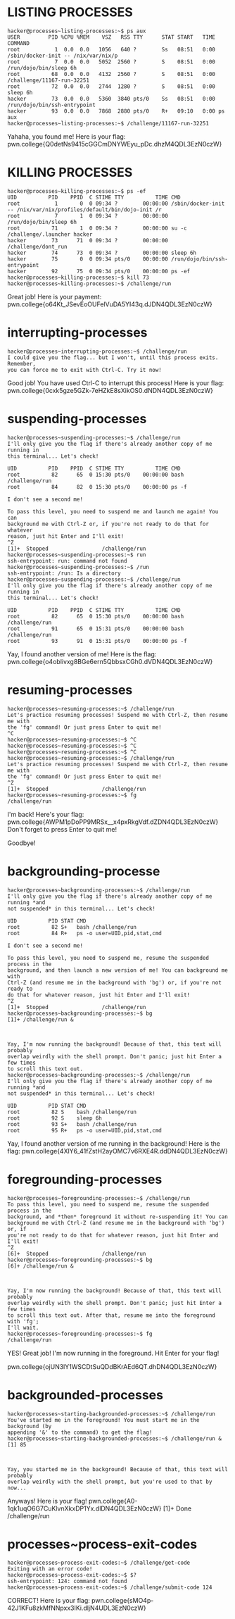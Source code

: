# LISTING PROCESSES
```
hacker@processes~listing-processes:~$ ps aux
USER         PID %CPU %MEM    VSZ   RSS TTY      STAT START   TIME COMMAND
root           1  0.0  0.0   1056   640 ?        Ss   08:51   0:00 /sbin/docker-init -- /nix/var/nix/p
root           7  0.0  0.0   5052  2560 ?        S    08:51   0:00 /run/dojo/bin/sleep 6h
root          68  0.0  0.0   4132  2560 ?        S    08:51   0:00 /challenge/11167-run-32251
root          72  0.0  0.0   2744  1280 ?        S    08:51   0:00 sleep 6h
hacker        73  0.0  0.0   5360  3840 pts/0    Ss   08:51   0:00 /run/dojo/bin/ssh-entrypoint
hacker        93  0.0  0.0   7868  2880 pts/0    R+   09:10   0:00 ps aux
hacker@processes~listing-processes:~$ /challenge/11167-run-32251
```
Yahaha, you found me! Here is your flag:
pwn.college{Q0detNs9415cGGCmDNYWEyu_pDc.dhzM4QDL3EzN0czW}

# KILLING PROCESSES
```
hacker@processes~killing-processes:~$ ps -ef
UID          PID    PPID  C STIME TTY          TIME CMD
root           1       0  0 09:34 ?        00:00:00 /sbin/docker-init -- /nix/var/nix/profiles/default/bin/dojo-init /r
root           7       1  0 09:34 ?        00:00:00 /run/dojo/bin/sleep 6h
root          71       1  0 09:34 ?        00:00:00 su -c /challenge/.launcher hacker
hacker        73      71  0 09:34 ?        00:00:00 /challenge/dont_run
hacker        74      73  0 09:34 ?        00:00:00 sleep 6h
hacker        75       0  0 09:34 pts/0    00:00:00 /run/dojo/bin/ssh-entrypoint
hacker        92      75  0 09:34 pts/0    00:00:00 ps -ef
hacker@processes~killing-processes:~$ kill 73
hacker@processes~killing-processes:~$ /challenge/run
```
Great job! Here is your payment:
pwn.college{o64Kt_JSevEoOUFelVuDA5YI43q.dJDN4QDL3EzN0czW}


# interrupting-processes
```
hacker@processes~interrupting-processes:~$ /challenge/run
I could give you the flag... but I won't, until this process exits. Remember, 
you can force me to exit with Ctrl-C. Try it now!
```
Good job! You have used Ctrl-C to interrupt this process! Here is your flag:
pwn.college{0cxk5gze5GZk-7eHZkE8sXikOS0.dNDN4QDL3EzN0czW}


 # suspending-processes
 ```
hacker@processes~suspending-processes:~$ /challenge/run
I'll only give you the flag if there's already another copy of me running in 
this terminal... Let's check!

UID          PID    PPID  C STIME TTY          TIME CMD
root          82      65  0 15:30 pts/0    00:00:00 bash /challenge/run
root          84      82  0 15:30 pts/0    00:00:00 ps -f

I don't see a second me!

To pass this level, you need to suspend me and launch me again! You can 
background me with Ctrl-Z or, if you're not ready to do that for whatever 
reason, just hit Enter and I'll exit!
^Z
[1]+  Stopped                 /challenge/run
hacker@processes~suspending-processes:~$ run
ssh-entrypoint: run: command not found
hacker@processes~suspending-processes:~$ /run
ssh-entrypoint: /run: Is a directory
hacker@processes~suspending-processes:~$ /challenge/run
I'll only give you the flag if there's already another copy of me running in 
this terminal... Let's check!

UID          PID    PPID  C STIME TTY          TIME CMD
root          82      65  0 15:30 pts/0    00:00:00 bash /challenge/run
root          91      65  0 15:31 pts/0    00:00:00 bash /challenge/run
root          93      91  0 15:31 pts/0    00:00:00 ps -f
```
Yay, I found another version of me! Here is the flag:
pwn.college{o4oblivxg8BGe6ern5QbbsxCGh0.dVDN4QDL3EzN0czW}



# resuming-processes
```
hacker@processes~resuming-processes:~$ /challenge/run
Let's practice resuming processes! Suspend me with Ctrl-Z, then resume me with 
the 'fg' command! Or just press Enter to quit me!
^C
hacker@processes~resuming-processes:~$ ^C
hacker@processes~resuming-processes:~$ ^C
hacker@processes~resuming-processes:~$ ^C
hacker@processes~resuming-processes:~$ /challenge/run
Let's practice resuming processes! Suspend me with Ctrl-Z, then resume me with 
the 'fg' command! Or just press Enter to quit me!
^Z
[1]+  Stopped                 /challenge/run
hacker@processes~resuming-processes:~$ fg
/challenge/run
```
I'm back! Here's your flag:
pwn.college{AWPM1pDoPP9MRSx__x4pxRkgVdf.dZDN4QDL3EzN0czW}
Don't forget to press Enter to quit me!
 
Goodbye!



# backgrounding-processe
```
hacker@processes~backgrounding-processes:~$ /challenge/run
I'll only give you the flag if there's already another copy of me running *and 
not suspended* in this terminal... Let's check!

UID          PID STAT CMD
root          82 S+   bash /challenge/run
root          84 R+   ps -o user=UID,pid,stat,cmd

I don't see a second me!

To pass this level, you need to suspend me, resume the suspended process in the 
background, and then launch a new version of me! You can background me with 
Ctrl-Z (and resume me in the background with 'bg') or, if you're not ready to 
do that for whatever reason, just hit Enter and I'll exit!
^Z
[1]+  Stopped                 /challenge/run
hacker@processes~backgrounding-processes:~$ bg
[1]+ /challenge/run &



Yay, I'm now running the background! Because of that, this text will probably 
overlap weirdly with the shell prompt. Don't panic; just hit Enter a few times 
to scroll this text out.
hacker@processes~backgrounding-processes:~$ /challenge/run
I'll only give you the flag if there's already another copy of me running *and 
not suspended* in this terminal... Let's check!

UID          PID STAT CMD
root          82 S    bash /challenge/run
root          92 S    sleep 6h
root          93 S+   bash /challenge/run
root          95 R+   ps -o user=UID,pid,stat,cmd
```
Yay, I found another version of me running in the background! Here is the flag:
pwn.college{4XlY6_41fZstH2ayOMC7v6RXE4R.ddDN4QDL3EzN0czW}






# foregrounding-processes
```
hacker@processes~foregrounding-processes:~$ /challenge/run
To pass this level, you need to suspend me, resume the suspended process in the 
background, and *then* foreground it without re-suspending it! You can 
background me with Ctrl-Z (and resume me in the background with 'bg') or, if 
you're not ready to do that for whatever reason, just hit Enter and I'll exit!
^Z
[6]+  Stopped                 /challenge/run
hacker@processes~foregrounding-processes:~$ bg
[6]+ /challenge/run &



Yay, I'm now running the background! Because of that, this text will probably 
overlap weirdly with the shell prompt. Don't panic; just hit Enter a few times 
to scroll this text out. After that, resume me into the foreground with 'fg'; 
I'll wait.
hacker@processes~foregrounding-processes:~$ fg
/challenge/run
```
YES! Great job! I'm now running in the foreground. Hit Enter for your flag!

pwn.college{ojUN3lY1WSCDtSuQDdBKrAEd6QT.dhDN4QDL3EzN0czW}


# backgrounded-processes
```
hacker@processes~starting-backgrounded-processes:~$ /challenge/run
You've started me in the foreground! You must start me in the background (by 
appending '&' to the command) to get the flag!
hacker@processes~starting-backgrounded-processes:~$ /challenge/run &
[1] 85



Yay, you started me in the background! Because of that, this text will probably 
overlap weirdly with the shell prompt, but you're used to that by now...
```
Anyways! Here is your flag!
pwn.college{A0-1qk1uqO6G7CuKlvnXkxDP1Yx.dlDN4QDL3EzN0czW}
[1]+  Done                    /challenge/run




# processes~process-exit-codes
```
hacker@processes~process-exit-codes:~$ /challenge/get-code
Exiting with an error code!
hacker@processes~process-exit-codes:~$ $?
ssh-entrypoint: 124: command not found
hacker@processes~process-exit-codes:~$ /challenge/submit-code 124
```
CORRECT! Here is your flag:
pwn.college{sMO4p-42J1KFu8zkMfNNpxx3IKi.dljN4UDL3EzN0czW}








